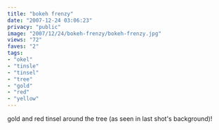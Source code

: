```yaml
---
title: "bokeh frenzy"
date: "2007-12-24 03:06:23"
privacy: "public"
image: "2007/12/24/bokeh-frenzy/bokeh-frenzy.jpg"
views: "72"
faves: "2"
tags:
- "okel"
- "tinsle"
- "tinsel"
- "tree"
- "gold"
- "red"
- "yellow"
---
```

gold and red tinsel around the tree (as seen in last shot's background)!

